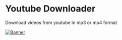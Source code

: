 # Youtube Downloader

Download videos from youtube in mp3 or mp4 format

[![Banner](https://media.giphy.com/media/NXp9HM6YeuS0U/giphy.gif)](https://github.com/JmrL23/youtube-downloader)